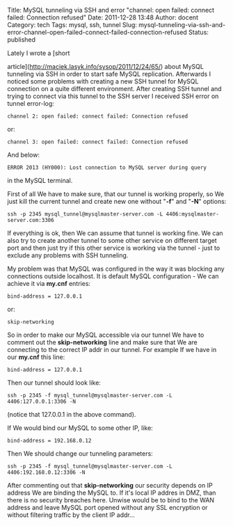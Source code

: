 Title: MySQL tunneling via SSH and error "channel: open failed: connect failed: Connection refused"
Date: 2011-12-28 13:48
Author: docent
Category: tech
Tags: mysql, ssh, tunnel
Slug: mysql-tunneling-via-ssh-and-error-channel-open-failed-connect-failed-connection-refused
Status: published

<!--:en-->Lately I wrote a [short
article](http://maciek.lasyk.info/sysop/2011/12/24/65/) about MySQL
tunneling via SSH in order to start safe MySQL replication. Afterwards I
noticed some problems with creating a new SSH tunnel for MySQL
connection on a quite different environment. After creating SSH tunnel
and trying to connect via this tunnel to the SSH server I received SSH
error on tunnel error-log:

    channel 2: open failed: connect failed: Connection refused

</code>

or:

    channel 3: open failed: connect failed: Connection refused

</code>

And below:

    ERROR 2013 (HY000): Lost connection to MySQL server during query

</code>

in the MySQL terminal.

First of all We have to make sure, that our tunnel is working properly,
so We just kill the current tunnel and create new one without "**-f**"
and "**-N**" options:

    ssh -p 2345 mysql_tunnel@mysqlmaster-server.com -L 4406:mysqlmaster-server.com:3306

</code>

If everything is ok, then We can assume that tunnel is working fine. We
can also try to create another tunnel to some other service on different
target port and then just try if this other service is working via the
tunnel - just to exclude any problems with SSH tunneling.

My problem was that MySQL was configured in the way it was blocking any
connections outside localhost. It is default MySQL configuration - We
can achieve it via **my.cnf** entries:

    bind-address = 127.0.0.1

</code>

or:

    skip-networking

</code>

So in order to make our MySQL accessible via our tunnel We have to
comment out the **skip-networking** line and make sure that We are
connecting to the correct IP addr in our tunnel. For example If we have
in our **my.cnf** this line:

    bind-address = 127.0.0.1

</code>

Then our tunnel should look like:

    ssh -p 2345 -f mysql_tunnel@mysqlmaster-server.com -L 4406:127.0.0.1:3306 -N

</code>

(notice that 127.0.0.1 in the above command).

If We would bind our MySQL to some other IP, like:

    bind-address = 192.168.0.12

</code>

Then We should change our tunneling parameters:

    ssh -p 2345 -f mysql_tunnel@mysqlmaster-server.com -L 4406:192.168.0.12:3306 -N

</code>

After commenting out that **skip-networking** our security depends on IP
address We are binding the MySQL to. If it's local IP addres in DMZ,
than there is no security breaches here. Unwise would be to bind to the
WAN address and leave MySQL port opened without any SSL encryption or
without filtering traffic by the client IP addr...<!--:-->
